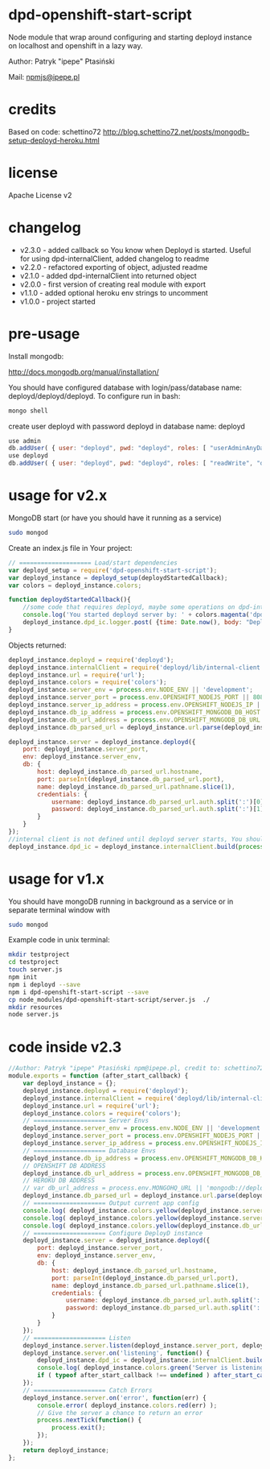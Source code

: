 # dpd-openshift-start-script
Node module that wrap around configuring and starting deployd instance on localhost and openshift in a lazy way.

Author: Patryk "ipepe" Ptasiński

Mail:		npmjs@ipepe.pl

# credits
Based on code: schettino72
http://blog.schettino72.net/posts/mongodb-setup-deployd-heroku.html

# license
Apache License v2

# changelog

- v2.3.0 - added callback so You know when Deployd is started. Useful for using dpd-internalClient, added changelog to readme
- v2.2.0 - refactored exporting of object, adjusted readme
- v2.1.0 - added dpd-internalClient into returned object
- v2.0.0 - first version of creating real module with export
- v1.1.0 - added optional heroku env strings to uncomment
- v1.0.0 - project started

# pre-usage
Install mongodb:

http://docs.mongodb.org/manual/installation/

You should have configured database with login/pass/database name: deployd/deployd/deployd. To configure run in bash:
```bash
mongo shell
```

create user deployd with password deployd in database name: deployd
```javascript
use admin
db.addUser( { user: "deployd", pwd: "deployd", roles: [ "userAdminAnyDatabase" ] } )
use deployd
db.addUser( { user: "deployd", pwd: "deployd", roles: [ "readWrite", "dbAdmin" ] } )
```

# usage for v2.x
MongoDB start (or have you should have it running as a service)

```bash
sudo mongod
```

Create an index.js file in Your project:

```javascript
// ==================== Load/start dependencies
var deployd_setup = require('dpd-openshift-start-script');
var deployd_instance = deployd_setup(deploydStartedCallback);
var colors = deployd_instance.colors;

function deploydStartedCallback(){
	//some code that requires deployd, maybe some operations on dpd-internalClient?
	console.log('You started deployd server by: ' + colors.magenta('dpd-openshift-start-script'));
	deployd_instance.dpd_ic.logger.post( {time: Date.now(), body: "Deployd server started"}, console.log)
}
```

Objects returned:
```javascript
deployd_instance.deployd = require('deployd');
deployd_instance.internalClient = require('deployd/lib/internal-client');
deployd_instance.url = require('url');
deployd_instance.colors = require('colors');
deployd_instance.server_env = process.env.NODE_ENV || 'development';
deployd_instance.server_port = process.env.OPENSHIFT_NODEJS_PORT || 8080;
deployd_instance.server_ip_address = process.env.OPENSHIFT_NODEJS_IP || '127.0.0.1';
deployd_instance.db_ip_address = process.env.OPENSHIFT_MONGODB_DB_HOST || deployd_instance.server_ip_address;
deployd_instance.db_url_address = process.env.OPENSHIFT_MONGODB_DB_URL || 'mongodb://deployd:deployd@'+deployd_instance.db_ip_address+':27017/deployd';
deployd_instance.db_parsed_url = deployd_instance.url.parse(deployd_instance.db_url_address);

deployd_instance.server = deployd_instance.deployd({
	port: deployd_instance.server_port,
	env: deployd_instance.server_env,
	db: {
		host: deployd_instance.db_parsed_url.hostname,
		port: parseInt(deployd_instance.db_parsed_url.port),
		name: deployd_instance.db_parsed_url.pathname.slice(1),
		credentials: {
			username: deployd_instance.db_parsed_url.auth.split(':')[0],
			password: deployd_instance.db_parsed_url.auth.split(':')[1]
		}
	}
});
//internal client is not defined until deployd server starts, You shouldn't use it before my script runs Your callback.
deployd_instance.dpd_ic = deployd_instance.internalClient.build(process.server);

```

# usage for v1.x

You should have mongoDB running in background as a service or in separate terminal window with
```bash
sudo mongod
```

Example code in unix terminal:
```bash
mkdir testproject
cd testproject
touch server.js
npm init
npm i deployd --save
npm i dpd-openshift-start-script --save
cp node_modules/dpd-openshift-start-script/server.js  ./
mkdir resources
node server.js
```

# code inside v2.3
```javascript
//Author: Patryk "ipepe" Ptasiński npm@ipepe.pl, credit to: schettino72
module.exports = function (after_start_callback) {
	var deployd_instance = {};
	deployd_instance.deployd = require('deployd');
	deployd_instance.internalClient = require('deployd/lib/internal-client');
	deployd_instance.url = require('url');
	deployd_instance.colors = require('colors');
	// ==================== Server Envs
	deployd_instance.server_env = process.env.NODE_ENV || 'development';
	deployd_instance.server_port = process.env.OPENSHIFT_NODEJS_PORT || 8080;
	deployd_instance.server_ip_address = process.env.OPENSHIFT_NODEJS_IP || '127.0.0.1';
	// ==================== Database Envs
	deployd_instance.db_ip_address = process.env.OPENSHIFT_MONGODB_DB_HOST || deployd_instance.server_ip_address;
	// OPENSHIFT DB ADDRESS
	deployd_instance.db_url_address = process.env.OPENSHIFT_MONGODB_DB_URL || 'mongodb://deployd:deployd@'+deployd_instance.db_ip_address+':27017/deployd';
	// HEROKU DB ADDRESS
	// var db_url_address = process.env.MONGOHQ_URL || 'mongodb://deployd:deployd@'+deployd_instance.db_ip_address+':27017/deployd';
	deployd_instance.db_parsed_url = deployd_instance.url.parse(deployd_instance.db_url_address);
	// ==================== Output current app config
	console.log( deployd_instance.colors.yellow(deployd_instance.server_env) );
	console.log( deployd_instance.colors.yellow(deployd_instance.server_ip_address + ':' + deployd_instance.server_port) );
	console.log( deployd_instance.colors.yellow(deployd_instance.db_url_address) );
	// ==================== Configure DeployD instance
	deployd_instance.server = deployd_instance.deployd({
		port: deployd_instance.server_port,
		env: deployd_instance.server_env,
		db: {
			host: deployd_instance.db_parsed_url.hostname,
			port: parseInt(deployd_instance.db_parsed_url.port),
			name: deployd_instance.db_parsed_url.pathname.slice(1),
			credentials: {
				username: deployd_instance.db_parsed_url.auth.split(':')[0],
				password: deployd_instance.db_parsed_url.auth.split(':')[1]
			}
		}
	});
	// ==================== Listen
	deployd_instance.server.listen(deployd_instance.server_port, deployd_instance.server_ip_address);
	deployd_instance.server.on('listening', function() {
		deployd_instance.dpd_ic = deployd_instance.internalClient.build(process.server);
		console.log( deployd_instance.colors.green('Server is listening') );
		if ( typeof after_start_callback !== undefined ) after_start_callback();
	});
	// ==================== Catch Errors
	deployd_instance.server.on('error', function(err) {
		console.error( deployd_instance.colors.red(err) );
		// Give the server a chance to return an error
		process.nextTick(function() {
			process.exit();
		});
	});
	return deployd_instance;
};

```
